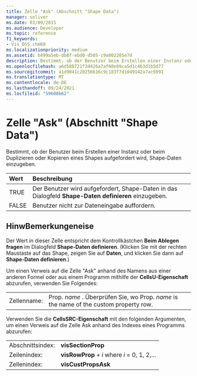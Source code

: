 ```yaml
---
title: Zelle "Ask" (Abschnitt "Shape Data")
manager: soliver
ms.date: 03/09/2015
ms.audience: Developer
ms.topic: reference
f1_keywords:
- Vis_DSS.chm60
ms.localizationpriority: medium
ms.assetid: b499a5eb-db8f-ebd0-d505-c9a002205e7d
description: Bestimmt, ob der Benutzer beim Erstellen einer Instanz oder beim Duplizieren oder Kopieren eines Shapes aufgefordert wird, Shape-Daten einzugeben.
ms.openlocfilehash: a6d588721f34426a7af60e09ca5d1c463d1b5d77
ms.sourcegitcommit: a1d9041c20256616c9c183f7d1049142a7ac6991
ms.translationtype: MT
ms.contentlocale: de-DE
ms.lasthandoff: 09/24/2021
ms.locfileid: "59608662"
---
```

# <a name="ask-cell-shape-data-section"></a>Zelle "Ask" (Abschnitt "Shape Data")

Bestimmt, ob der Benutzer beim Erstellen einer Instanz oder beim Duplizieren oder Kopieren eines Shapes aufgefordert wird, Shape-Daten einzugeben.
  
|**Wert**|**Beschreibung**|
|:-----|:-----|
|TRUE  <br/> |Der Benutzer wird aufgefordert, Shape-Daten in das Dialogfeld **Shape-Daten definieren** einzugeben.  <br/> |
|FALSE  <br/> |Benutzer nicht zur Dateneingabe auffordern.  <br/> |
   
## <a name="remarks"></a>HinwBemerkungeneise

Der Wert in dieser Zelle entspricht dem Kontrollkästchen **Beim Ablegen fragen** im Dialogfeld **Shape-Daten definieren**. (Klicken Sie mit der rechten Maustaste auf das Shape, zeigen Sie auf **Daten**, und klicken Sie dann auf **Shape-Daten definieren**.)
  
Um einen Verweis auf die Zelle "Ask" anhand des Namens aus einer anderen Formel oder aus einem Programm mithilfe der **CellsU-Eigenschaft** abzurufen, verwenden Sie Folgendes: 
  
|||
|:-----|:-----|
|Zellenname:  <br/> |Prop. *name*  . Überprüfen Sie, wo Prop.  *name*  is the name of the custom property row.  <br/> |
   
Verwenden Sie die **CellsSRC-Eigenschaft** mit den folgenden Argumenten, um einen Verweis auf die Zelle Ask anhand des Indexes eines Programms abzurufen: 
  
|||
|:-----|:-----|
|Abschnittsindex:  <br/> |**visSectionProp** <br/> |
|Zeilenindex:  <br/> |**visRowProp**  +   *i* where *i* = 0, 1, 2,...  <br/> |
|Zellenindex:  <br/> |**visCustPropsAsk** <br/> |
   


